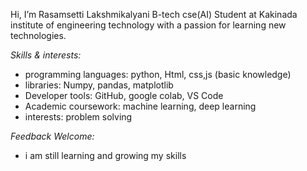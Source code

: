   Hi, I’m Rasamsetti Lakshmikalyani B-tech cse(AI) Student at Kakinada institute of engineering technology with a passion for learning new technologies.

 *Skills & interests:*
- programming languages: python, Html, css,js (basic knowledge)
- libraries: Numpy, pandas, matplotlib
- Developer tools: GitHub, google colab, VS Code
- Academic coursework: machine learning, deep learning
- interests: problem solving

 *Feedback Welcome:*
- i am still learning and growing my skills 
  

<!---
Lakshmikalyani348/Lakshmikalyani348 is a ✨ special ✨ repository because its `README.md` (this file) appears on your GitHub profile.
You can click the Preview link to take a look at your changes.
--->
